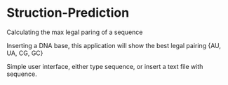 # Struction-Prediction
Calculating the max legal paring of a sequence

Inserting a DNA base, this application will show the best legal pairing
{AU, UA, CG, GC}

Simple user interface, either type sequence, or insert a text file with sequence. 
